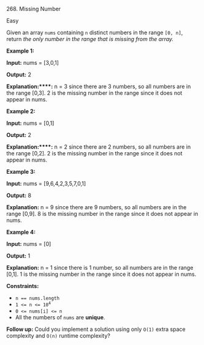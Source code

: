 ﻿268\. Missing Number

Easy

Given an array `nums` containing `n` distinct numbers in the range `[0, n]`, return _the only number in the range that is missing from the array._

**Example 1:**

**Input:** nums = \[3,0,1\]

**Output:** 2

**Explanation:****:** n = 3 since there are 3 numbers, so all numbers are in the range \[0,3\]. 2 is the missing number in the range since it does not appear in nums. 

**Example 2:**

**Input:** nums = \[0,1\]

**Output:** 2

**Explanation:****:** n = 2 since there are 2 numbers, so all numbers are in the range \[0,2\]. 2 is the missing number in the range since it does not appear in nums. 

**Example 3:**

**Input:** nums = \[9,6,4,2,3,5,7,0,1\]

**Output:** 8

**Explanation:** n = 9 since there are 9 numbers, so all numbers are in the range \[0,9\]. 8 is the missing number in the range since it does not appear in nums. 

**Example 4:**

**Input:** nums = \[0\]

**Output:** 1

**Explanation:** n = 1 since there is 1 number, so all numbers are in the range \[0,1\]. 1 is the missing number in the range since it does not appear in nums. 

**Constraints:**

*   `n == nums.length`
*   <code>1 <= n <= 10<sup>4</sup></code>
*   `0 <= nums[i] <= n`
*   All the numbers of `nums` are **unique**.

**Follow up:** Could you implement a solution using only `O(1)` extra space complexity and `O(n)` runtime complexity?
